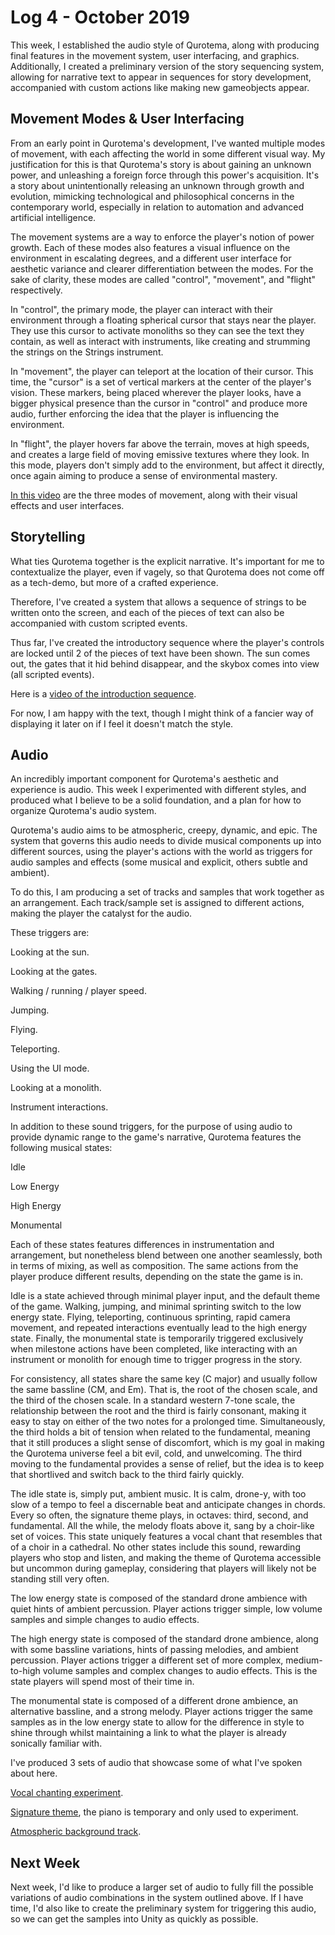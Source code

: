 # Log 4 - October 2019

This week, I established the audio style of Qurotema, along with producing final features in the movement system, user interfacing, and graphics. Additionally, I created a preliminary version of the story sequencing system, allowing for narrative text to appear in sequences for story development, accompanied with custom actions like making new gameobjects appear.

## Movement Modes & User Interfacing

From an early point in Qurotema's development, I've wanted multiple modes of movement, with each affecting the world in some different visual way. My justification for this is that Qurotema's story is about gaining an unknown power, and unleashing a foreign force through this power's acquisition. It's a story about unintentionally releasing an unknown through growth and evolution, mimicking technological and philosophical concerns in the contemporary world, especially in relation to automation and advanced artificial intelligence.

The movement systems are a way to enforce the player's notion of power growth. Each of these modes also features a visual influence on the environment in escalating degrees, and a different user interface for aesthetic variance and clearer differentiation between the modes. For the sake of clarity, these modes are called "control", "movement", and "flight" respectively.

In "control", the primary mode, the player can interact with their environment through a floating spherical cursor that stays near the player. They use this cursor to activate monoliths so they can see the text they contain, as well as interact with instruments, like creating and strumming the strings on the Strings instrument.

In "movement", the player can teleport at the location of their cursor. This time, the "cursor" is a set of vertical markers at the center of the player's vision. These markers, being placed wherever the player looks, have a bigger physical presence than the cursor in "control" and produce more audio, further enforcing the idea that the player is influencing the environment.

In "flight", the player hovers far above the terrain, moves at high speeds, and creates a large field of moving emissive textures where they look. In this mode, players don't simply add to the environment, but affect it directly, once again aiming to produce a sense of environmental mastery.

[In this video](https://www.youtube.com/watch?v=Pta2KjvQ6hE&feature=youtu.be) are the three modes of movement, along with their visual effects and user interfaces.

## Storytelling

What ties Qurotema together is the explicit narrative. It's important for me to contextualize the player, even if vagely, so that Qurotema does not come off as a tech-demo, but more of a crafted experience.

Therefore, I've created a system that allows a sequence of strings to be written onto the screen, and each of the pieces of text can also be accompanied with custom scripted events.

Thus far, I've created the introductory sequence where the player's controls are locked until 2 of the pieces of text have been shown. The sun comes out, the gates that it hid behind disappear, and the skybox comes into view (all scripted events).

Here is a [video of the introduction sequence](https://youtu.be/MYkhZOYoMvU).

For now, I am happy with the text, though I might think of a fancier way of displaying it later on if I feel it doesn't match the style.

## Audio

An incredibly important component for Qurotema's aesthetic and experience is audio. This week I experimented with different styles, and produced what I believe to be a solid foundation, and a plan for how to organize Qurotema's audio system.

Qurotema's audio aims to be atmospheric, creepy, dynamic, and epic. The system that governs this audio needs to divide musical components up into different sources, using the player's actions with the world as triggers for audio samples and effects (some musical and explicit, others subtle and ambient).

To do this, I am producing a set of tracks and samples that work together as an arrangement. Each track/sample set is assigned to different actions, making the player the catalyst for the audio.

These triggers are:

Looking at the sun.

Looking at the gates.

Walking / running / player speed.

Jumping.

Flying.

Teleporting.

Using the UI mode.

Looking at a monolith.

Instrument interactions.

In addition to these sound triggers, for the purpose of using audio to provide dynamic range to the game's narrative, Qurotema features the following musical states:

Idle

Low Energy

High Energy

Monumental

Each of these states features differences in instrumentation and arrangement, but nonetheless blend between one another seamlessly, both in terms of mixing, as well as composition. The same actions from the player produce different results, depending on the state the game is in.

Idle is a state achieved through minimal player input, and the default theme of the game. Walking, jumping, and minimal sprinting switch to the low energy state. Flying, teleporting, continuous sprinting, rapid camera movement, and repeated interactions eventually lead to the high energy state. Finally, the monumental state is temporarily triggered exclusively when milestone actions have been completed, like interacting with an instrument or monolith for enough time to trigger progress in the story.

For consistency, all states share the same key (C major) and usually follow the same bassline (CM, and Em). That is, the root of the chosen scale, and the third of the chosen scale. In a standard western 7-tone scale, the relationship between the root and the third is fairly consonant, making it easy to stay on either of the two notes for a prolonged time. Simultaneously, the third holds a bit of tension when related to the fundamental, meaning that it still produces a slight sense of discomfort, which is my goal in making the Qurotema universe feel a bit evil, cold, and unwelcoming. The third moving to the fundamental provides a sense of relief, but the idea is to keep that shortlived and switch back to the third fairly quickly.

The idle state is, simply put, ambient music. It is calm, drone-y, with too slow of a tempo to feel a discernable beat and anticipate changes in chords. Every so often, the signature theme plays, in octaves: third, second, and fundamental. All the while, the melody floats above it, sang by a choir-like set of voices. This state uniquely features a vocal chant that resembles that of a choir in a cathedral. No other states include this sound, rewarding players who stop and listen, and making the theme of Qurotema accessible but uncommon during gameplay, considering that players will likely not be standing still very often.

The low energy state is composed of the standard drone ambience with quiet hints of ambient percussion. Player actions trigger simple, low volume samples and simple changes to audio effects.

The high energy state is composed of the standard drone ambience, along with some bassline variations, hints of passing melodies, and ambient percussion. Player actions trigger a different set of more complex, medium-to-high volume samples and complex changes to audio effects. This is the state players will spend most of their time in.

The monumental state is composed of a different drone ambience, an alternative bassline, and a strong melody. Player actions trigger the same samples as in the low energy state to allow for the difference in style to shine through whilst maintaining a link to what the player is already sonically familiar with.

I've produced 3 sets of audio that showcase some of what I've spoken about here.

[Vocal chanting experiment](https://soundcloud.com/v_exec/qurotema-sound-test/s-ejTv3).

[Signature theme](https://soundcloud.com/v_exec/qurotema-theme/s-fn9Rb), the piano is temporary and only used to experiment.

[Atmospheric background track](https://soundcloud.com/v_exec/qurotema-atmoshperic-background/s-FnstP).

## Next Week

Next week, I'd like to produce a larger set of audio to fully fill the possible variations of audio combinations in the system outlined above. If I have time, I'd also like to create the preliminary system for triggering this audio, so we can get the samples into Unity as quickly as possible.